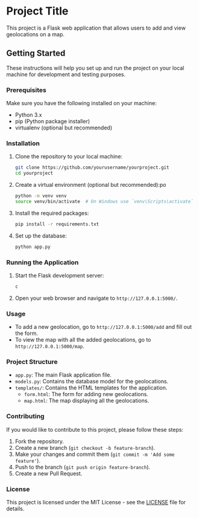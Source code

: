 # Project Title

This project is a Flask web application that allows users to add and view geolocations on a map.

## Getting Started

These instructions will help you set up and run the project on your local machine for development and testing purposes.

### Prerequisites

Make sure you have the following installed on your machine:
- Python 3.x
- pip (Python package installer)
- virtualenv (optional but recommended)

### Installation

1. Clone the repository to your local machine:
    ```bash
    git clone https://github.com/yourusername/yourproject.git
    cd yourproject
    ```

2. Create a virtual environment (optional but recommended):po
    ```bash
    python -m venv venv
    source venv/bin/activate  # On Windows use `venv\Scripts\activate`
    ```

3. Install the required packages:
    ```bash
    pip install -r requirements.txt
    ```

4. Set up the database:
    ```bash
    python app.py
    ```

### Running the Application

1. Start the Flask development server:
    ```bash
    c
    ```

2. Open your web browser and navigate to `http://127.0.0.1:5000/`.

### Usage

- To add a new geolocation, go to `http://127.0.0.1:5000/add` and fill out the form.
- To view the map with all the added geolocations, go to `http://127.0.0.1:5000/map`.

### Project Structure

- `app.py`: The main Flask application file.
- `models.py`: Contains the database model for the geolocations.
- `templates/`: Contains the HTML templates for the application.
  - `form.html`: The form for adding new geolocations.
  - `map.html`: The map displaying all the geolocations.

### Contributing

If you would like to contribute to this project, please follow these steps:
1. Fork the repository.
2. Create a new branch (`git checkout -b feature-branch`).
3. Make your changes and commit them (`git commit -m 'Add some feature'`).
4. Push to the branch (`git push origin feature-branch`).
5. Create a new Pull Request.

### License

This project is licensed under the MIT License - see the [LICENSE](LICENSE) file for details.

